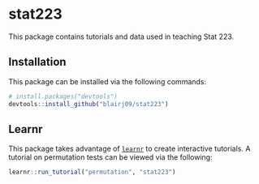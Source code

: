 # stat223

This package contains tutorials and data used in teaching Stat 223.

## Installation

This package can be installed via the following commands:

``` r
# install.packages("devtools")
devtools::install_github("blairj09/stat223")
```

## Learnr
This package takes advantage of [`learnr`](https://rstudio.github.io/learnr/index.html) to create interactive tutorials. A tutorial on permutation tests can be viewed via the following:

``` r
learnr::run_tutorial("permutation", "stat223")
```
